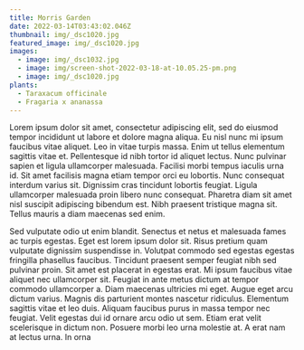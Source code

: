 ```yaml
---
title: Morris Garden
date: 2022-03-14T03:43:02.046Z
thumbnail: img/_dsc1020.jpg
featured_image: img/_dsc1020.jpg
images:
  - image: img/_dsc1032.jpg
  - image: img/screen-shot-2022-03-18-at-10.05.25-pm.png
  - image: img/_dsc1020.jpg
plants:
  - Taraxacum officinale
  - Fragaria x ananassa
---
```

Lorem ipsum dolor sit amet, consectetur adipiscing elit, sed do eiusmod tempor incididunt ut labore et dolore magna aliqua. Eu nisl nunc mi ipsum faucibus vitae aliquet. Leo in vitae turpis massa. Enim ut tellus elementum sagittis vitae et. Pellentesque id nibh tortor id aliquet lectus. Nunc pulvinar sapien et ligula ullamcorper malesuada. Facilisi morbi tempus iaculis urna id. Sit amet facilisis magna etiam tempor orci eu lobortis. Nunc consequat interdum varius sit. Dignissim cras tincidunt lobortis feugiat. Ligula ullamcorper malesuada proin libero nunc consequat. Pharetra diam sit amet nisl suscipit adipiscing bibendum est. Nibh praesent tristique magna sit. Tellus mauris a diam maecenas sed enim.

Sed vulputate odio ut enim blandit. Senectus et netus et malesuada fames ac turpis egestas. Eget est lorem ipsum dolor sit. Risus pretium quam vulputate dignissim suspendisse in. Volutpat commodo sed egestas egestas fringilla phasellus faucibus. Tincidunt praesent semper feugiat nibh sed pulvinar proin. Sit amet est placerat in egestas erat. Mi ipsum faucibus vitae aliquet nec ullamcorper sit. Feugiat in ante metus dictum at tempor commodo ullamcorper a. Diam maecenas ultricies mi eget. Augue eget arcu dictum varius. Magnis dis parturient montes nascetur ridiculus. Elementum sagittis vitae et leo duis. Aliquam faucibus purus in massa tempor nec feugiat. Velit egestas dui id ornare arcu odio ut sem. Etiam erat velit scelerisque in dictum non. Posuere morbi leo urna molestie at. A erat nam at lectus urna. In orna